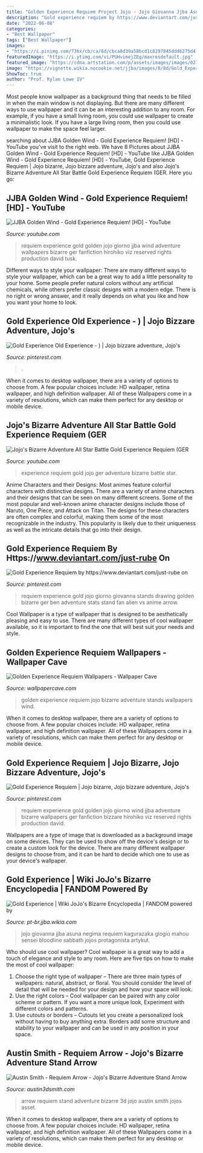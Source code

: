```yaml
---
title: "Golden Experience Requiem Project Jojo - Jojo Giovanna Jjba Asuna Negima Requiem Kagurazaka Giogio Mahou Sensei Bloodline Sabbath Jojos Protagonista Artykuł"
description: "Gold experience requiem by https://www.deviantart.com/just-rube on"
date: "2022-06-08"
categories:
- "Best Wallpaper"
tags: ["Best Wallpaper"]
images:
- "https://i.pinimg.com/736x/cb/ca/8d/cbca8d39a58bcd1c8297845ddd6275d4.jpg"
featuredImage: "https://i.ytimg.com/vi/PUHvimejZEg/maxresdefault.jpg"
featured_image: "https://cdna.artstation.com/p/assets/images/images/027/048/514/4k/austin-smith-main9.jpg?1590444398"
image: "https://vignette.wikia.nocookie.net/jjba/images/8/8d/Gold_Experience_colorido.png/revision/latest?cb=20150312035413&amp;path-prefix=pt-br"
ShowToc: true
author: "Prof. Rylan Lowe IV"
---
```



Most people know wallpaper as a background thing that needs to be filled in when the main window is not displaying. But there are many different ways to use wallpaper and it can be an interesting addition to any room. For example, if you have a small living room, you could use wallpaper to create a minimalistic look. If you have a large living room, then you could use wallpaper to make the space feel larger.

	

		
searching about JJBA Golden Wind - Gold Experience Requiem! [HD] - YouTube you've visit to the right web. We have 8 Pictures about JJBA Golden Wind - Gold Experience Requiem! [HD] - YouTube like JJBA Golden Wind - Gold Experience Requiem! [HD] - YouTube, Gold Experience Requiem | Jojo bizarre, Jojo bizzare adventure, Jojo&#039;s and also Jojo&#039;s Bizarre Adventure All Star Battle Gold Experience Requiem (GER. Here you go:
		
    
## JJBA Golden Wind - Gold Experience Requiem! [HD] - YouTube

<img loading=lazy src="https://i.ytimg.com/vi/3V53ppOa8Ls/maxresdefault.jpg" onerror="this.onerror=null;this.src='https://tse4.mm.bing.net/th?id=OIP.fWrbMdEeclExixlsWqUorQHaEK&amp;pid=15.1';" alt="JJBA Golden Wind - Gold Experience Requiem! [HD] - YouTube">

_Source: youtube.com_

>requiem experience gold golden jojo giorno jjba wind adventure wallpapers bizarre ger fanfiction hirohiko viz reserved rights production david tusk. 

	

Different ways to style your wallpaper:
There are many different ways to style your wallpaper, which can be a great way to add a little personality to your home. Some people prefer natural colors without any artificial chemicals, while others prefer classic designs with a modern edge. There is no right or wrong answer, and it really depends on what you like and how you want your home to look.

    
## Gold Experience Old Experience - ) | Jojo Bizzare Adventure, Jojo&#039;s

<img loading=lazy src="https://i.pinimg.com/736x/50/a3/38/50a3386a0656568be4c2e61cf3c30145.jpg" onerror="this.onerror=null;this.src='https://tse2.mm.bing.net/th?id=OIP.m0t4BNTcDv7kZev6MGg7IwHaE8&amp;pid=15.1';" alt="Gold Experience Old Experience - ) | Jojo bizzare adventure, Jojo&#039;s">

_Source: pinterest.com_

>. 

	

When it comes to desktop wallpaper, there are a variety of options to choose from. A few popular choices include: HD wallpaper, retina wallpaper, and high definition wallpaper. All of these Wallpapers come in a variety of resolutions, which can make them perfect for any desktop or mobile device. 

    
## Jojo&#039;s Bizarre Adventure All Star Battle Gold Experience Requiem (GER

<img loading=lazy src="https://i.ytimg.com/vi/PUHvimejZEg/maxresdefault.jpg" onerror="this.onerror=null;this.src='https://tse2.mm.bing.net/th?id=OIP.mzCAh4-OXbBuPkF8W90vRgHaEK&amp;pid=15.1';" alt="Jojo&#039;s Bizarre Adventure All Star Battle Gold Experience Requiem (GER">

_Source: youtube.com_

>experience requiem gold jojo ger adventure bizarre battle star. 

	

Anime Characters and their Designs: Most animes feature colorful characters with distinctive designs.
There are a variety of anime characters and their designs that can be seen on many different screens. Some of the most popular and well-known anime character designs include those of Naruto, One Piece, and Attack on Titan. The designs for these characters are often complex and colorful, making them some of the most recognizable in the industry. This popularity is likely due to their uniqueness as well as the intricate details that go into their design.

    
## Gold Experience Requiem By Https://www.deviantart.com/just-rube On

<img loading=lazy src="https://i.pinimg.com/736x/cb/ca/8d/cbca8d39a58bcd1c8297845ddd6275d4.jpg" onerror="this.onerror=null;this.src='https://tse1.mm.bing.net/th?id=OIP.2tLrJuuLe2HaoD_7oHdI7AHaIB&amp;pid=15.1';" alt="Gold Experience Requiem by https://www.deviantart.com/just-rube on">

_Source: pinterest.com_

>requiem experience gold jojo giorno giovanna stands drawing golden bizarre ger ben adventure stats stand fan alien vs anime arrow. 

	

Cool Wallpaper is a type of wallpaper that is designed to be aesthetically pleasing and easy to use. There are many different types of cool wallpaper available, so it is important to find the one that will best suit your needs and style.

    
## Golden Experience Requiem Wallpapers - Wallpaper Cave

<img loading=lazy src="https://wallpapercave.com/wp/wp6542272.jpg" onerror="this.onerror=null;this.src='https://tse2.mm.bing.net/th?id=OIP.CF91sKJgdIq-zlaM4uZ4HQHaEK&amp;pid=15.1';" alt="Golden Experience Requiem Wallpapers - Wallpaper Cave">

_Source: wallpapercave.com_

>golden experience requiem jojo bizarre adventure stands wallpapers wind. 

	

When it comes to desktop wallpaper, there are a variety of options to choose from. A few popular choices include: HD wallpaper, retina wallpaper, and high definition wallpaper. All of these Wallpapers come in a variety of resolutions, which can make them perfect for any desktop or mobile device. 

    
## Gold Experience Requiem | Jojo Bizarre, Jojo Bizzare Adventure, Jojo&#039;s

<img loading=lazy src="https://i.pinimg.com/736x/cf/86/43/cf864323f1f1410a28534f4fdf862e8a.jpg" onerror="this.onerror=null;this.src='https://tse4.mm.bing.net/th?id=OIP.ReOW4eaAqvEh88-2H9tdJwHaEK&amp;pid=15.1';" alt="Gold Experience Requiem | Jojo bizarre, Jojo bizzare adventure, Jojo&#039;s">

_Source: pinterest.com_

>requiem experience gold golden jojo giorno wind jjba adventure bizarre wallpapers ger fanfiction bizzare hirohiko viz reserved rights production david. 

	

Wallpapers are a type of image that is downloaded as a background image on some devices. They can be used to show off the device's design or to create a custom look for the device. There are many different wallpaper designs to choose from, and it can be hard to decide which one to use as your device's wallpaper.

    
## Gold Experience | Wiki JoJo&#039;s Bizarre Encyclopedia | FANDOM Powered By

<img loading=lazy src="https://vignette.wikia.nocookie.net/jjba/images/8/8d/Gold_Experience_colorido.png/revision/latest?cb=20150312035413&amp;path-prefix=pt-br" onerror="this.onerror=null;this.src='https://tse2.mm.bing.net/th?id=OIP.zNIN5fortr6vWHCScXdFzQHaLo&amp;pid=15.1';" alt="Gold Experience | Wiki JoJo&#039;s Bizarre Encyclopedia | FANDOM powered by">

_Source: pt-br.jjba.wikia.com_

>jojo giovanna jjba asuna negima requiem kagurazaka giogio mahou sensei bloodline sabbath jojos protagonista artykuł. 

	

Who should use cool wallpaper?
Cool wallpaper is a great way to add a touch of elegance and style to any room. Here are five tips on how to make the most of cool wallpaper: 
1) Choose the right type of wallpaper – There are three main types of wallpapers: natural, abstract, or floral. You should consider the level of detail that will be needed for your design and how your space will look. 
2) Use the right colors – Cool wallpaper can be paired with any color scheme or pattern. If you want a more unique look, Experiment with different colors and patterns. 
3) Use cutouts or borders – Cutouts let you create a personalized look without having to buy anything extra. Borders add some structure and stability to your wallpaper and can be used in any position in your space.

    
## Austin Smith - Requiem Arrow - Jojo&#039;s Bizarre Adventure Stand Arrow

<img loading=lazy src="https://cdna.artstation.com/p/assets/images/images/027/048/514/4k/austin-smith-main9.jpg?1590444398" onerror="this.onerror=null;this.src='https://tse4.mm.bing.net/th?id=OIP.CK4veNraknivQppHIBgdvAHaEK&amp;pid=15.1';" alt="Austin Smith - Requiem Arrow - Jojo&#039;s Bizarre Adventure Stand Arrow">

_Source: austin3dsmith.com_

>arrow requiem stand adventure bizarre 3d jojo austin smith jojos asset. 

	

When it comes to desktop wallpaper, there are a variety of options to choose from. A few popular choices include: HD wallpaper, retina wallpaper, and high definition wallpaper. All of these Wallpapers come in a variety of resolutions, which can make them perfect for any desktop or mobile device. 

